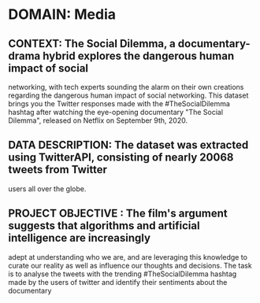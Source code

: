 # DOMAIN: Media

## CONTEXT: The Social Dilemma, a documentary-drama hybrid explores the dangerous human impact of social
networking, with tech experts sounding the alarm on their own creations regarding the dangerous human impact
of social networking. This dataset brings you the Twitter responses made with the #TheSocialDilemma hashtag
after watching the eye-opening documentary "The Social Dilemma", released on Netflix on September 9th, 2020.

## DATA DESCRIPTION: The dataset was extracted using TwitterAPI, consisting of nearly 20068 tweets from Twitter
users all over the globe.

## PROJECT OBJECTIVE : The film's argument suggests that algorithms and artificial intelligence are increasingly
adept at understanding who we are, and are leveraging this knowledge to curate our reality as well as influence
our thoughts and decisions. The task is to analyse the tweets with the trending #TheSocialDilemma hashtag made
by the users of twitter and identify their sentiments about the documentary
